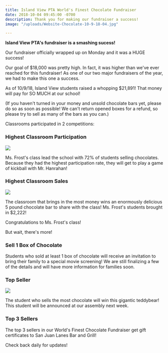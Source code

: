 ```yaml
---
title: Island View PTA World's Finest Chocolate Fundraiser
date: 2018-10-04 09:45:00 -0700
description: Thank you for making our fundraiser a success!
image: "/uploads/Website-Chocolate-10-9-18-04.jpg"

---
```

**Island View PTA's fundraiser is a smashing sucess!**

Our fundraiser officially wrapped up on Monday and it was a HUGE success!

Our goal of $18,000 was pretty high. In fact, it was higher than we've ever reached for this fundraiser! As one of our two major fundraisers of the year, we had to make this one a success.

As of 10/9/18, Island View students raised a whopping $21,891! That money will pay for SO MUCH at our school!

(If you haven't turned in your money and unsold chocolate bars yet, please do so as soon as possible! We can't return opened boxes for a refund, so please try to sell as many of the bars as you can.)

Classrooms participated in 2 competitions:

### Highest Classroom Participation

![](/uploads/Website-Chocolate-10-9-18_Participation.jpg)

Ms. Frost's class lead the school with 72% of students selling chocolates. Because they had the highest participation rate, they will get to play a game of kickball with Mr. Hanrahan!

### Highest Classroom Sales

![](/uploads/Website-Chocolate-10-9-18_Classroom.jpg)

The classroom that brings in the most money wins an enormously delicious 5 pound chocolate bar to share with the class! Ms. Frost's students brought in $2,222!

Congratulations to Ms. Frost's class!

But wait, there's more!

### Sell 1 Box of Chocolate

Students who sold at least 1 box of chocolate will receive an invitation to bring their family to a special movie screening! We are still finalizing a few of the details and will have more information for families soon.

### Top Seller

![](/uploads/Website-Chocolate-10-9-18-05.jpg)

The student who sells the most chocolate will win this gigantic teddybear! This student will be announced at our assembly next week.

### Top 3 Sellers

The top 3 sellers in our World's Finest Chocolate Fundraiser get gift certificates to San Juan Lanes Bar and Grill!

Check back daily for updates!